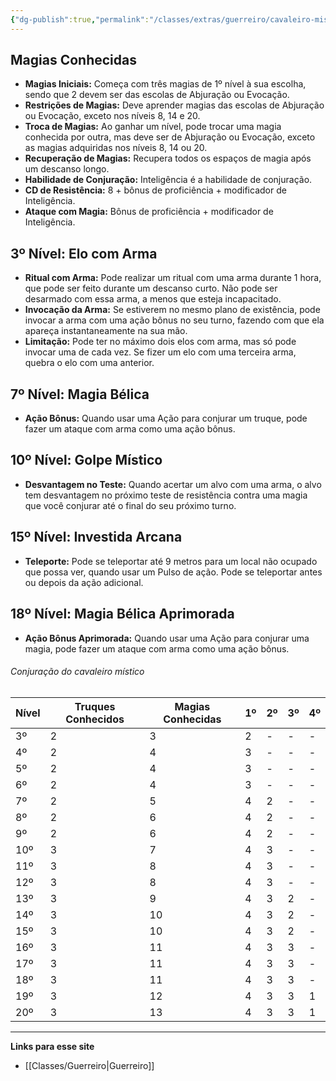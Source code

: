 ```yaml
---
{"dg-publish":true,"permalink":"/classes/extras/guerreiro/cavaleiro-mistico/","created":"2024-07-25T19:44:38.750-03:00","updated":"2024-07-28T22:16:09.563-03:00"}
---
```



## Magias Conhecidas
- **Magias Iniciais:** Começa com três magias de 1º nível à sua escolha, sendo que 2 devem ser das escolas de Abjuração ou Evocação. 
- **Restrições de Magias:** Deve aprender magias das escolas de Abjuração ou Evocação, exceto nos níveis 8, 14 e 20. 
- **Troca de Magias:** Ao ganhar um nível, pode trocar uma magia conhecida por outra, mas deve ser de Abjuração ou Evocação, exceto as magias adquiridas nos níveis 8, 14 ou 20.
- **Recuperação de Magias:** Recupera todos os espaços de magia após um descanso longo.
- **Habilidade de Conjuração:** Inteligência é a habilidade de conjuração.
- **CD de Resistência:** 8 + bônus de proficiência + modificador de Inteligência.
- **Ataque com Magia:** Bônus de proficiência + modificador de Inteligência.

## 3º Nível: Elo com Arma
- **Ritual com Arma:** Pode realizar um ritual com uma arma durante 1 hora, que pode ser feito durante um descanso curto. Não pode ser desarmado com essa arma, a menos que esteja incapacitado.
- **Invocação da Arma:** Se estiverem no mesmo plano de existência, pode invocar a arma com uma ação bônus no seu turno, fazendo com que ela apareça instantaneamente na sua mão.
- **Limitação:** Pode ter no máximo dois elos com arma, mas só pode invocar uma de cada vez. Se fizer um elo com uma terceira arma, quebra o elo com uma anterior.

## 7º Nível: Magia Bélica
- **Ação Bônus:** Quando usar uma Ação para conjurar um truque, pode fazer um ataque com arma como uma ação bônus.

## 10º Nível: Golpe Místico
- **Desvantagem no Teste:** Quando acertar um alvo com uma arma, o alvo tem desvantagem no próximo teste de resistência contra uma magia que você conjurar até o final do seu próximo turno.

## 15º Nível: Investida Arcana
- **Teleporte:** Pode se teleportar até 9 metros para um local não ocupado que possa ver, quando usar um Pulso de ação. Pode se teleportar antes ou depois da ação adicional.

## 18º Nível: Magia Bélica Aprimorada
- **Ação Bônus Aprimorada:** Quando usar uma Ação para conjurar uma magia, pode fazer um ataque com arma como uma ação bônus.


###### Conjuração do cavaleiro místico

| Nível | Truques Conhecidos | Magias Conhecidas | 1º | 2º | 3º | 4º |
|-------|---------------------|-------------------|----|----|----|----|
| 3º    | 2                   | 3                 | 2  | -  | -  | -  |
| 4º    | 2                   | 4                 | 3  | -  | -  | -  |
| 5º    | 2                   | 4                 | 3  | -  | -  | -  |
| 6º    | 2                   | 4                 | 3  | -  | -  | -  |
| 7º    | 2                   | 5                 | 4  | 2  | -  | -  |
| 8º    | 2                   | 6                 | 4  | 2  | -  | -  |
| 9º    | 2                   | 6                 | 4  | 2  | -  | -  |
| 10º   | 3                   | 7                 | 4  | 3  | -  | -  |
| 11º   | 3                   | 8                 | 4  | 3  | -  | -  |
| 12º   | 3                   | 8                 | 4  | 3  | -  | -  |
| 13º   | 3                   | 9                 | 4  | 3  | 2  | -  |
| 14º   | 3                   | 10                | 4  | 3  | 2  | -  |
| 15º   | 3                   | 10                | 4  | 3  | 2  | -  |
| 16º   | 3                   | 11                | 4  | 3  | 3  | -  |
| 17º   | 3                   | 11                | 4  | 3  | 3  | -  |
| 18º   | 3                   | 11                | 4  | 3  | 3  | -  |
| 19º   | 3                   | 12                | 4  | 3  | 3  | 1  |
| 20º   | 3                   | 13                | 4  | 3  | 3  | 1  |

___
**Links para esse site**
- [[Classes/Guerreiro\|Guerreiro]]